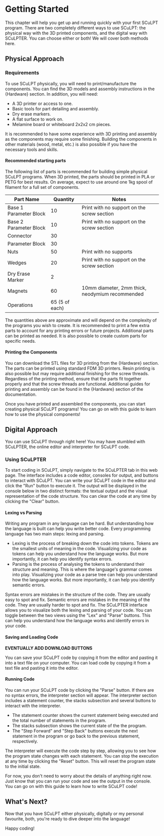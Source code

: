 # Getting Started

This chapter will help you get up and running quickly with your first SCuLPT program.
There are two completely different ways to use SCuLPT: the physical way with the 3D printed components, and the digital way with SCuLPTER. You can choose either or both!
We will cover both methods here. 

## Physical Approach

### Requirements

To use SCuLPT physically, you will need to print/manufacture the components. You can find the 3D models and assembly instructions in the {Hardware} section.
In addition, you will need:
- A 3D printer or access to one.
- Basic tools for part detailing and assembly.
- Dry erase markers.
- A flat surface to work on.
- Melamine board or whiteboard 2x2x2 cm pieces.

It is recommended to have some experience with 3D printing and assembly as the components may require some finishing.
Building the components in other materials (wood, metal, etc.) is also possible if you have the necessary tools and skills.


#### Recommended starting parts

The following list of parts is recommended for building simple physical SCuLPT programs. When 3D printed, the parts should be printed in PLA or PETG for best results. On average, expect to use around one 1kg spool of filament for a full set of components.

| Part Name                 | Quantity | Notes                                      |
|---------------------------|----------|--------------------------------------------|
| Base 1 Parameter Block    |     10   |  Print with no support on the screw section  |
| Base 2 Parameter Block    |     10   |  Print with no support on the screw section  |
| Connector                 |     30   |    |
| Parameter Block           |     30   |    |
| Nuts                      |     50   |  Print with no supports  |
| Wedges                    |     20   |  Print with no support on the screw section  |
| Dry Erase Marker          |     2    |    |
| Magnets                   |     60   | 10mm diameter, 2mm thick, neodymium recommended |
| Operations                |     65 (5 of each)   |    |

The quantities above are approximate and will depend on the complexity of the programs you wish to create. It is recommended to print a few extra parts to account for any printing errors or future projects.
Additional parts can be printed as needed. It is also possible to create custom parts for specific needs.

#### Printing the Components

You can download the STL files for 3D printing from the {Hardware} section.
The parts can be printed using standard FDM 3D printers. Resin printing is also possible but may require additional finishing for the screw threads.
Regardless of the printing method, ensure that the parts fit together properly and that the screw threads are functional.
Additional guides for printing and assembly can be found in the {Hardware} section of the documentation.


Once you have printed and assembled the components, you can start creating physical SCuLPT programs!
You can go on with this guide to learn how to use the physical components!


## Digital Approach

You can use SCuLPT through right here! You may have stumbled with SCuLPTER, the online editor and interpreter for SCuLPT code.


### Using SCuLPTER

To start coding in SCuLPT, simply navigate to the SCuLPTER tab in this web page. The interface includes a code editor, consoles for output, and buttons to interact with SCuLPT.
You can write your SCuLPT code in the editor and click the "Run" button to execute it. The output will be displayed in the console below in two distinct formats: the textual output and the visual representation of the code structure.
You can clear the code at any time by clicking the "Clear" button.

#### Lexing vs Parsing

Writing any program in any language can be hard. But understanding how the language is built can help you write better code.
Every programming language has two main steps: lexing and parsing.
- Lexing is the process of breaking down the code into tokens. Tokens are the smallest units of meaning in the code. Visualizing your code as tokens can help you understand how the language works. But more importantly, it can help you identify syntax errors.
- Parsing is the process of analysing the tokens to understand their structure and meaning. This is where the language's grammar comes into play. Visualizing your code as a parse tree can help you understand how the language works. But more importantly, it can help you identify semantic errors.

Syntax errors are mistakes in the structure of the code. They are usually easy to spot and fix. Semantic errors are mistakes in the meaning of the code. They are usually harder to spot and fix.
The SCuLPTER interface allows you to visualize both the lexing and parsing of your code. You can toggle between the two views using the "Lex" and "Parse" buttons.
This can help you understand how the language works and identify errors in your code.

#### Saving and Loading Code

**EVENTUALLY ADD DOWNLOAD BUTTONS**

You can save your SCuLPT code by copying it from the editor and pasting it into a text file on your computer. You can load code by copying it from a text file and pasting it into the editor.


#### Running Code

You can run your SCuLPT code by clicking the "Parse" button. If there are no syntax errors, the interpreter section will appear.
The interpreter section includes a statement counter, the stacks subsection and several buttons to interact with the interpreter.
- The statement counter shows the current statement being executed and the total number of statements in the program.
- The stacks subsection shows the current state of the the program.
- The "Step Forward" and "Step Back" buttons execute the next statement in the program or go back to the previous statement, respectively.

The interpreter will execute the code step by step, allowing you to see how the program state changes with each statement.
You can stop the execution at any time by clicking the "Reset" button. This will reset the program state to the initial state.

For now, you don't need to worry about the details of anything right now. Just know that you can run your code and see the output in the console.
You can go on with this guide to learn how to write SCuLPT code!


## What's Next?

Now that you have SCuLPT either physically, digitally or my personal favourite, both, you're ready to dive deeper into the language!

Happy coding!